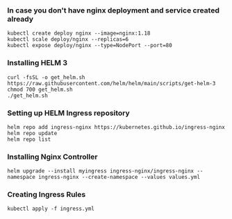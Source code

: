 ### In case you don't have nginx deployment and service created already
```
kubectl create deploy nginx --image=nginx:1.18
kubectl scale deploy/nginx --replicas=6
kubectl expose deploy/nginx --type=NodePort --port=80
```

### Installing HELM 3
```
curl -fsSL -o get_helm.sh https://raw.githubusercontent.com/helm/helm/main/scripts/get-helm-3
chmod 700 get_helm.sh
./get_helm.sh
```

### Setting up HELM Ingress repository
```
helm repo add ingress-nginx https://kubernetes.github.io/ingress-nginx
helm repo update
helm repo list
```

### Installing Nginx Controller

```
helm upgrade --install myingress ingress-nginx/ingress-nginx --namespace ingress-nginx --create-namespace --values values.yml
```

### Creating Ingress Rules
```
kubectl apply -f ingress.yml
```
